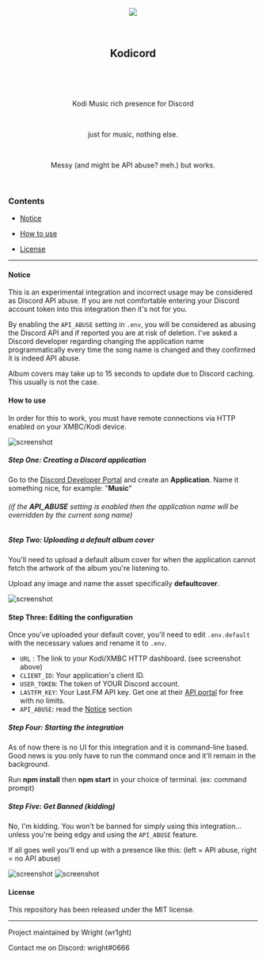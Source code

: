 <div align="center">

​    <img src="https://kodi.wiki/images/thumb/4/43/Side-by-side-dark-transparent.png/300px-Side-by-side-dark-transparent.png">

​    <h2>Kodicord</h2>

​    <p align="center">

​        <p>Kodi Music rich presence for Discord</p>

​        <p>just for music, nothing else.</p>

​        <p>Messy (and might be API abuse? meh.) but works.</p>

​    </p>

</div>

 

### Contents

* [Notice](#notice)

* [How to use](#how-to-use)

* [License](#license)

------------------

#### Notice

This is an experimental integration and incorrect usage may be considered as Discord API abuse. If you are not comfortable entering your Discord account token into this integration then it's not for you.

By enabling the `API_ABUSE` setting in `.env`, you will be considered as abusing the Discord API and if reported you are at risk of deletion. I've asked a Discord developer regarding changing the application name programmatically every time the song name is changed and they confirmed it is indeed API abuse.

Album covers may take up to 15 seconds to update due to Discord caching. This usually is not the case.

#### How to use

In order for this to work, you must have remote connections via HTTP enabled on your XMBC/Kodi device.

![screenshot](https://camo.githubusercontent.com/41cbd6038ee0b2aa91b639819fb79d38db4b4e49/68747470733a2f2f692e696d6775722e636f6d2f5779496f4d776c2e6a7067)

 

##### Step One: Creating a Discord application

Go to the [Discord Developer Portal](https://discordapp.com/developers) and create an **Application**. Name it something nice, for example: "**Music**"

###### (*if the **API_ABUSE** setting is enabled then the application name will be overridden by the current song name*)

##### Step Two: Uploading a default album cover

You'll need to upload a default album cover for when the application cannot fetch the artwork of the album you're listening to.

Upload any image and name the asset specifically **defaultcover**.

![screenshot](https://user-images.githubusercontent.com/30602871/44582529-e4678c80-a76f-11e8-8367-5daa43772844.png)

 #### Step Three: Editing the configuration

Once you've uploaded your default cover, you'll need to edit `.env.default` with the necessary values and rename it to `.env`.

* `URL` : The link to your Kodi/XMBC HTTP dashboard. (see screenshot above)
* `CLIENT_ID`: Your application's client ID.
* `USER_TOKEN`: The token of YOUR Discord account.
* `LASTFM_KEY`: Your Last.FM API key. Get one at their [API portal](https://www.last.fm/api) for free with no limits.
* `API_ABUSE`: read the [Notice](#notice) section

 

##### Step Four: Starting the integration

As of now there is no UI for this integration and it is command-line based. Good news is you only have to run the command once and it'll remain in the background.

Run **npm install** then **npm start** in your choice of terminal. (ex: command prompt)

  

##### Step Five: Get Banned (kidding)

No, I'm kidding. You won't be banned for simply using this integration... unless you're being edgy and using the `API_ABUSE` feature.

If all goes well you'll end up with a presence like this: (left = API abuse, right = no API abuse)

 ![screenshot](https://user-images.githubusercontent.com/30602871/44511415-7c3c7c00-a685-11e8-890f-f85c48be2420.png) ![screenshot](https://user-images.githubusercontent.com/30602871/44582469-b7b37500-a76f-11e8-814a-b11143208964.png)





 

#### License

This repository has been released under the MIT license.

 

------------------

<p>Project maintained by Wright (wr1ght)

 

Contact me on Discord: wright#0666</p>

 